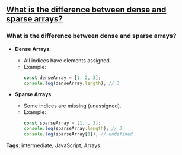 ## [What is the difference between dense and sparse arrays?](#what-is-the-difference-between-dense-and-sparse-arrays)

### What is the difference between dense and sparse arrays?

- **Dense Arrays**:
  - All indices have elements assigned.
  - Example:
    ```javascript
    const denseArray = [1, 2, 3];
    console.log(denseArray.length); // 3
    ```

- **Sparse Arrays**:
  - Some indices are missing (unassigned).
  - Example:
    ```javascript
    const sparseArray = [1, , 3];
    console.log(sparseArray.length); // 3
    console.log(sparseArray[1]); // undefined
    ```

**Tags**: intermediate, JavaScript, Arrays


